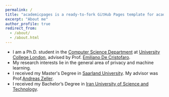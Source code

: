 ```yaml
---
permalink: /
title: "academicpages is a ready-to-fork GitHub Pages template for academic personal websites"
excerpt: "About me"
author_profile: true
redirect_from: 
  - /about/
  - /about.html
---
```


* I am a Ph.D. student in the [Computer Science Department](https://www.ucl.ac.uk/computer-science/) at [University College London](https://www.ucl.ac.uk/), advised by Prof. [Emiliano De Cristofaro](https://emilianodc.com/).
* My research interests lie in the general area of privacy and machine learning.
* I received my Master's Degree in [Saarland University](https://saarland-informatics-campus.de/en/). My advisor was Prof.[Andreas Zeller](https://www.st.cs.uni-saarland.de/zeller/).
* I received my Bachelor’s Degree in [Iran University of Science and Technology](http://www.iust.ac.ir/en).
